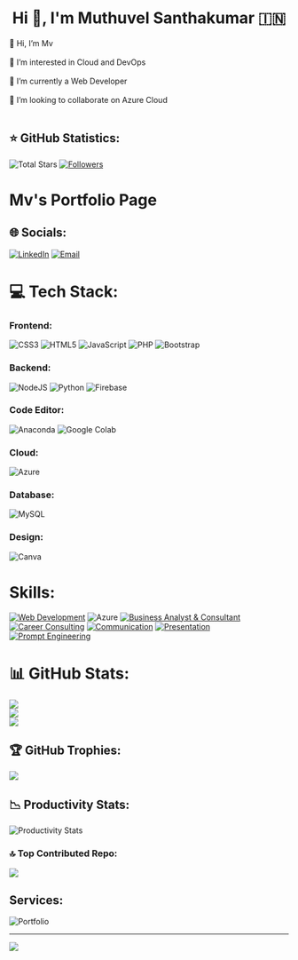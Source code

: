 <h1 align="center">Hi 👋, I'm Muthuvel Santhakumar 🇮🇳</h1>

<p align="left">
👋 Hi, I’m Mv<br><br>
👀 I’m interested in Cloud and DevOps<br><br>
🌱 I’m currently a Web Developer<br><br>
💞️ I’m looking to collaborate on Azure Cloud<br><br>
</p>

## ⭐ GitHub Statistics:
![Total Stars](https://custom-icon-badges.herokuapp.com/badge/dynamic/json?logo=star&color=55960c&labelColor=488207&label=Stars&style=for-the-badge&query=%24.stars&url=https://api.github-star-counter.workers.dev/user/muthuvelsanthakumar) 
[![Followers](https://custom-icon-badges.herokuapp.com/github/followers/muthuvelsanthakumar?color=236ad3&labelColor=1155ba&style=for-the-badge&logo=person-add&label=Follow&logoColor=white)](https://github.com/muthuvelsanthakumar?tab=followers)

# Mv's Portfolio Page

## 🌐 Socials:
[![LinkedIn](https://img.shields.io/badge/LinkedIn-%230077B5.svg?logo=linkedin&logoColor=white)](https://linkedin.com/in/muthuvel-santhakumar103/) 
[![Email](https://img.shields.io/badge/Email-%236A5ACD.svg?logo=gmail&logoColor=white)](mailto:muthuvelsanthakumar@gmail.com)

# 💻 Tech Stack:

### Frontend:
![CSS3](https://img.shields.io/badge/css3-%231572B6.svg?style=for-the-badge&logo=css3&logoColor=white)
![HTML5](https://img.shields.io/badge/html5-%23E34F26.svg?style=for-the-badge&logo=html5&logoColor=white) 
![JavaScript](https://img.shields.io/badge/javascript-%23323330.svg?style=for-the-badge&logo=javascript&logoColor=%23F7DF1E) 
![PHP](https://img.shields.io/badge/php-%23777BB4.svg?style=for-the-badge&logo=php&logoColor=white) 
![Bootstrap](https://img.shields.io/badge/bootstrap-%238511FA.svg?style=for-the-badge&logo=bootstrap&logoColor=white)

### Backend:
![NodeJS](https://img.shields.io/badge/node.js-43853D?style=for-the-badge&logo=node.js&logoColor=white)
![Python](https://img.shields.io/badge/Python-FFD43B?style=for-the-badge&logo=python&logoColor=blue)
![Firebase](https://img.shields.io/badge/firebase-%23092E20.svg?style=for-the-badge&logo=firebase&logoColor=white)

### Code Editor:
![Anaconda](https://img.shields.io/badge/Anaconda-%2344A833.svg?style=for-the-badge&logo=anaconda&logoColor=white) 
![Google Colab](https://img.shields.io/badge/Google_Colab-25D366?style=for-the-badge&logo=google-colab&logoColor=white)

### Cloud:
![Azure](https://img.shields.io/badge/Azure-0078D4?style=for-the-badge&logo=microsoft-azure&logoColor=white)

### Database:
![MySQL](https://img.shields.io/badge/mysql-%2300000f.svg?style=for-the-badge&logo=mysql&logoColor=white)

### Design:
![Canva](https://img.shields.io/badge/Canva-%2300C4CC.svg?style=for-the-badge&logo=Canva&logoColor=white)

# Skills:
[![Web Development](https://img.shields.io/badge/Web%20Development-orange?style=for-the-badge&logo=html5&logoColor=white)](https://example.com/web-development)
![Azure](https://img.shields.io/badge/Azure-0078D4?style=for-the-badge&logo=microsoft-azure&logoColor=white)
[![Business Analyst & Consultant](https://img.shields.io/badge/Business_Analyst-blue?style=for-the-badge&logo=chart.js&logoColor=white)](https://example.com/business_analyst)
[![Career Consulting](https://img.shields.io/badge/Career%20Consulting-orange?style=for-the-badge&logo=briefcase&logoColor=white)](https://example.com/career-consulting)
[![Communication](https://img.shields.io/badge/Communication-orange?style=for-the-badge&logo=communication&logoColor=white)](https://example.com/communication)
[![Presentation](https://img.shields.io/badge/Presentation-orange?style=for-the-badge&logo=presentation&logoColor=white)](https://example.com/presentation)
[![Prompt Engineering](https://img.shields.io/badge/Prompt_Engineering-orange?style=for-the-badge&logo=robot&logoColor=black&color=orange)](https://www.ibm.com/topics/prompt-engineering)

# 📊 GitHub Stats:
![](https://github-readme-stats.vercel.app/api?username=muthuvelsanthakumar&theme=dark&hide_border=false&include_all_commits=true&count_private=true)<br/>
![](https://github-readme-streak-stats.herokuapp.com/?user=muthuvelsanthakumar&theme=dark&hide_border=false)<br/>
![](https://github-readme-stats.vercel.app/api/top-langs/?username=muthuvelsanthakumar&theme=dark&hide_border=false&include_all_commits=true&count_private=true&layout=compact)

## 🏆 GitHub Trophies:
![](https://github-profile-trophy.vercel.app/?username=muthuvelsanthakumar&theme=dark&no-frame=false&no-bg=false&margin-w=4)

## 📉 Productivity Stats:
![Productivity Stats](https://github-profile-summary-cards.vercel.app/api/cards/profile-details?username=muthuvelsanthakumar&theme=monokai)

### 🔝 Top Contributed Repo:
![](https://github-contributor-stats.vercel.app/api?username=muthuvelsanthakumar&limit=5&theme=dark&combine_all_yearly_contributions=true)

## Services:
![Portfolio](https://img.shields.io/badge/Portfolio-%23000000.svg?style=for-the-badge&logo=firefox&logoColor=white)


---
[![](https://visitcount.itsvg.in/api?id=muthuvelsanthakumar&icon=0&color=0)](https://visitcount.itsvg.in)

<!-- Proudly created with GPRM ( https://gprm.itsvg.in ) -->
